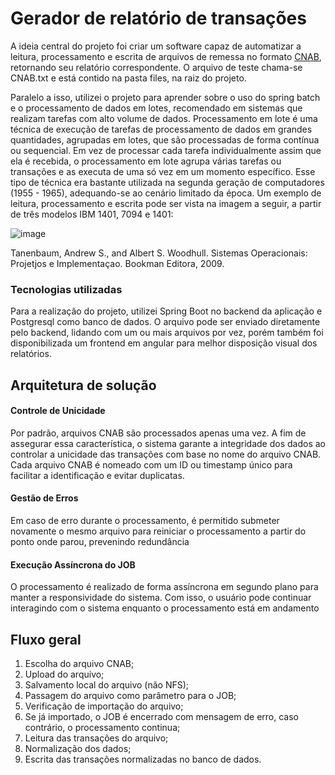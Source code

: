 # Gerador de relatório de transações

A ideia central do projeto foi criar um software capaz de automatizar a leitura, processamento e escrita de arquivos de remessa no formato [CNAB](https://www.iugu.com/blog/o-que-e-cnab), retornando seu relatório correspondente. O arquivo de teste chama-se CNAB.txt e está contido na pasta files, na raiz do projeto.

Paralelo a isso, utilizei o projeto para aprender sobre o uso do spring batch e o processamento de dados em lotes, recomendado em sistemas que realizam tarefas com alto volume de dados. Processamento em lote é uma técnica de execução de tarefas de processamento de dados em grandes quantidades, agrupadas em lotes, que são processadas de forma contínua ou sequencial. Em vez de processar cada tarefa individualmente assim que ela é recebida, o processamento em lote agrupa várias tarefas ou transações e as executa de uma só vez em um momento específico. Esse tipo de técnica era bastante utilizada na segunda geração de computadores (1955 - 1965), adequando-se ao cenário limitado da época. Um exemplo de leitura, processamento e escrita pode ser vista na imagem a seguir, a partir de três modelos IBM 1401, 7094 e 1401:

![image](https://github.com/user-attachments/assets/b21ec25c-8257-4fd5-80f1-0fc573a530a7)

Tanenbaum, Andrew S., and Albert S. Woodhull. Sistemas Operacionais: Projetjos e Implementaçao. Bookman Editora, 2009.

### Tecnologias utilizadas
Para a realização do projeto, utilizei Spring Boot no backend da aplicação e Postgresql como banco de dados. O arquivo pode ser enviado diretamente pelo backend, lidando com um ou mais arquivos por vez, porém também foi disponibilizada um frontend em angular para melhor disposição visual dos relatórios.

## Arquitetura de solução

#### Controle de Unicidade
Por padrão, arquivos CNAB são processados apenas uma vez. A fim de assegurar essa característica,  o sistema garante a integridade dos dados ao controlar a unicidade das transações com base no nome do arquivo CNAB. Cada arquivo CNAB é nomeado com um ID ou timestamp único para facilitar a identificação e evitar duplicatas.

#### Gestão de Erros
Em caso de erro durante o processamento, é permitido submeter novamente o mesmo arquivo para reiniciar o processamento a partir do ponto onde parou, prevenindo redundância

#### Execução Assíncrona do JOB
O processamento é realizado de forma assíncrona em segundo plano para manter a responsividade do sistema. Com isso, o usuário pode continuar interagindo com o sistema enquanto o processamento está em andamento

## Fluxo geral

1. Escolha do arquivo CNAB;
2. Upload do arquivo;
3. Salvamento local do arquivo (não NFS);
4. Passagem do arquivo como parâmetro para o JOB;
5. Verificação de importação do arquivo;
6. Se já importado, o JOB é encerrado com mensagem de erro, caso contrário, o processamento continua;
7. Leitura das transações do arquivo;
8. Normalização dos dados;
9. Escrita das transações normalizadas no banco de dados.
